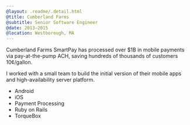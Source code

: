```yaml
---
@layout: .readme/.detail.html
@title: Cumberland Farms
@subtitle: Senior Software Engineer
@date: 2013–2015
@location: Westborough, MA
---
```

Cumberland Farms SmartPay has processed over $1B in mobile payments via
pay-at-the-pump ACH, saving hundreds of thousands of customers 10¢/gallon.

I worked with a small team to build the initial version of their mobile apps and
high-availability server platform.

- Android
- iOS
- Payment Processing
- Ruby on Rails
- TorqueBox
